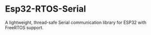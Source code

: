 # Esp32-RTOS-Serial
A lightweight, thread-safe Serial communication library for ESP32 with FreeRTOS support.
